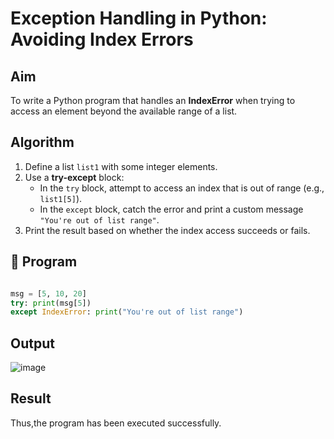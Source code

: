 # Exception Handling in Python: Avoiding Index Errors

##  Aim
To write a Python program that handles an **IndexError** when trying to access an element beyond the available range of a list.

##  Algorithm
1. Define a list `list1` with some integer elements.
2. Use a **try-except** block:
   - In the `try` block, attempt to access an index that is out of range (e.g., `list1[5]`).
   - In the `except` block, catch the error and print a custom message `"You're out of list range"`.
3. Print the result based on whether the index access succeeds or fails.

## 🧾 Program

```python

msg = [5, 10, 20]
try: print(msg[5])
except IndexError: print("You're out of list range")

```

## Output

![image](https://github.com/user-attachments/assets/2a1b39ba-09c1-4a4e-b219-bce320f4ab72)

## Result

Thus,the program has been executed successfully.
